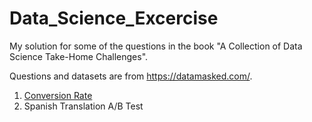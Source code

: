 # Data_Science_Excercise


My solution for some of the questions in the book "A Collection of Data Science Take-Home Challenges".

Questions and datasets are from https://datamasked.com/.

1. [Conversion Rate](https://github.com/jingjingz1114/Data_Science_Excercise/blob/master/conversion_rate.ipynb)
2. Spanish Translation A/B Test

